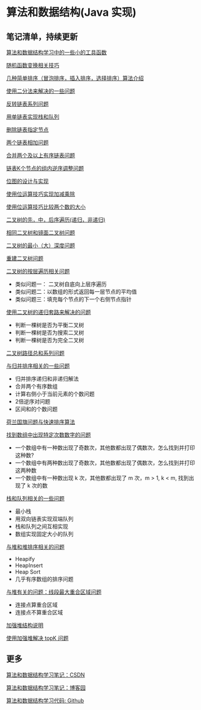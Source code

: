 # 算法和数据结构(Java 实现)

## 笔记清单，持续更新

[算法和数据结构学习中的一些小的工具函数](https://www.cnblogs.com/greyzeng/p/17118195.html)

[随机函数变换相关技巧](https://www.cnblogs.com/greyzeng/p/16618329.html)

[几种简单排序（冒泡排序，插入排序，选择排序）算法介绍](https://www.cnblogs.com/greyzeng/p/15186769.html)

[使用二分法来解决的一些问题](https://www.cnblogs.com/greyzeng/p/16622554.html)

[反转链表系列问题](https://www.cnblogs.com/greyzeng/p/17852345.html)

[用单链表实现栈和队列](https://github.com/GreyZeng/algorithm/blob/master/src/main/java/git/snippet/list/Code_LinkedListToQueueAndStack.java)

[删除链表指定节点](https://www.cnblogs.com/greyzeng/p/16629407.html)

[两个链表相加问题](https://www.cnblogs.com/greyzeng/p/16629407.html)

[合并两个及以上有序链表问题](https://www.cnblogs.com/greyzeng/p/7551789.html)

[链表K个节点的组内逆序调整问题](https://www.cnblogs.com/greyzeng/p/17859529.html)

[位图的设计与实现](https://www.cnblogs.com/greyzeng/p/16634282.html)

[使用位运算技巧实现加减乘除](https://www.cnblogs.com/greyzeng/p/16637476.html)

[使用位运算技巧比较两个数的大小](https://www.cnblogs.com/greyzeng/p/16641111.html)

[二叉树的先，中，后序遍历(递归，非递归)](https://www.cnblogs.com/greyzeng/articles/15941957.html)

[相同二叉树和镜面二叉树问题](https://www.cnblogs.com/greyzeng/articles/16971977.html)

[二叉树的最小（大）深度问题](https://www.cnblogs.com/greyzeng/p/16963808.html)

[重建二叉树问题](https://www.cnblogs.com/greyzeng/p/16715432.html)

[二叉树的按层遍历相关问题](https://www.cnblogs.com/greyzeng/p/16356829.html)

- 类似问题一： 二叉树自底向上层序遍历
- 类似问题二：以数组的形式返回每一层节点的平均值
- 类似问题三：填充每个节点的下一个右侧节点指针

[使用二叉树的递归套路来解决的问题](https://www.cnblogs.com/greyzeng/p/16703346.html)

- 判断一棵树是否为平衡二叉树
- 判断一棵树是否为搜索二叉树
- 判断一棵树是否为完全二叉树

[二叉树路径总和系列问题](https://www.cnblogs.com/greyzeng/p/15700243.html)

[与归并排序相关的一些问题](https://www.cnblogs.com/greyzeng/p/16653063.html)

- 归并排序递归和非递归解法
- 合并两个有序数组
- 计算右侧小于当前元素的个数问题
- 2倍逆序对问题
- 区间和的个数问题

[荷兰国旗问题与快速排序算法](https://www.cnblogs.com/greyzeng/p/16739515.html)

[找到数组中出现特定次数数字的问题](https://www.cnblogs.com/greyzeng/p/15385402.html)

- 一个数组中有一种数出现了奇数次，其他数都出现了偶数次，怎么找到并打印这种数?
- 一个数组中有两种数出现了奇数次，其他数都出现了偶数次，怎么找到并打印这两种数
- 一个数组中有一种数出现 k 次，其他数都出现了 m 次，m > 1, k < m, 找到出现了 k 次的数

[栈和队列相关的一些问题](https://www.cnblogs.com/greyzeng/p/16631644.html)

- 最小栈
- 用双向链表实现双端队列
- 栈和队列之间互相实现
- 数组实现固定大小的队列

[与堆和堆排序相关的问题](https://www.cnblogs.com/greyzeng/p/16933830.html)

- Heapify
- HeapInsert
- Heap Sort
- 几乎有序数组的排序问题

[与堆有关的问题：线段最大重合区域问题](https://www.cnblogs.com/greyzeng/p/15058662.html)

- 连接点算重合区域
- 连接点不算重合区域

[加强堆结构说明](https://www.cnblogs.com/greyzeng/p/16936506.html)

[使用加强堆解决 topK 问题](https://www.cnblogs.com/greyzeng/p/16125150.html)

## 更多

[算法和数据结构学习笔记：CSDN](https://blog.csdn.net/hotonyhui/category_1250716.html)

[算法和数据结构学习笔记：博客园](https://www.cnblogs.com/greyzeng/category/2069297.html)

[算法和数据结构学习代码: Github](https://github.com/GreyZeng/algorithm)
